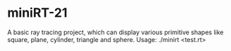 # miniRT-21
 A basic ray tracing project, which can display various primitive shapes like square, plane, cylinder, triangle and sphere.  Usage: ./minirt <test.rt>
